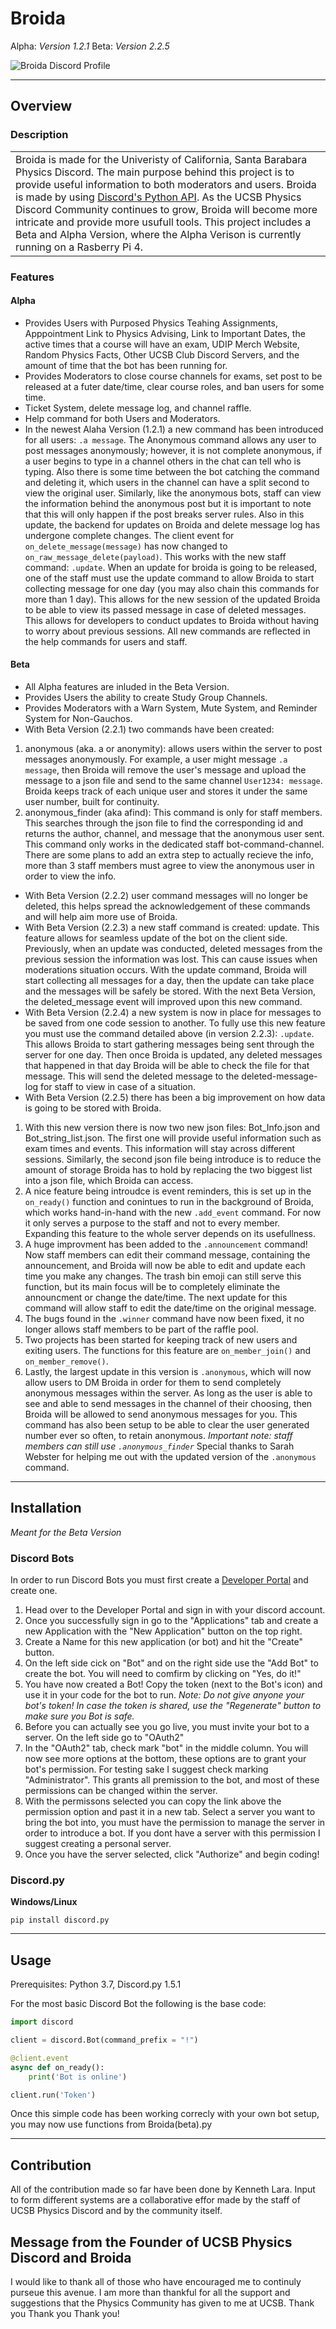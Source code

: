 # Broida
Alpha: *Version 1.2.1*
Beta: *Version 2.2.5*

![Broida Discord Profile](https://raw.githubusercontent.com/KennethL27/Broida/master/Images/Broida_Profile.jpg "Broida Discord Profile") 

___
## Overview

### Description

<table>
<tr>
<td>
  Broida is made for the Univeristy of California, Santa Barabara Physics Discord. The main purpose behind this project is to provide useful information to both moderators and users. Broida is made by using <a href="https://discordpy.readthedocs.io/en/latest/">Discord's Python API</a>. As the UCSB Physics Discord Community continues to grow, Broida will become more intricate and provide more usufull tools. This project includes a Beta and Alpha Version, where the Alpha Verison is currently running on a Rasberry Pi 4. 
</td>
</tr>
</table>

### Features

#### Alpha

* Provides Users with Purposed Physics Teahing Assignments, Apppointment Link to Physics Advising, Link to Important Dates, the active times that a course will have an exam, UDIP Merch Website, Random Physics Facts, Other UCSB Club Discord Servers, and the amount of time that the bot has been running for.
* Provides Moderators to close course channels for exams, set post to be released at a futer date/time, clear course roles, and ban users for some time.
* Ticket System, delete message log, and channel raffle.
* Help command for both Users and Moderators.
* In the newest Alaha Version (1.2.1) a new command has been introduced for all users: `.a message`. The Anonymous command allows any user to post messages anonymously; however, it is not complete anonymous, if a user begins to type in a channel others in the chat can tell who is typing. Also there is some time between the bot catching the command and deleting it, which users in the channel can have a split second to view the original user. Similarly, like the anonymous bots, staff can view the information behind the anonymous post but it is important to note that this will only happen if the post breaks server rules. Also in this update, the backend for updates on Broida and delete message log has undergone complete changes. The client event for `on_delete_message(message)` has now changed to `on_raw_message_delete(payload)`. This works with the new staff command: `.update`. When an update for broida is going to be released, one of the staff must use the update command to allow Broida to start collecting message for one day (you may also chain this commands for more than 1 day). This allows for the new session of the updated Broida to be able to view its passed message in case of deleted messages. This allows for developers to conduct updates to Broida without having to worry about previous sessions. All new commands are reflected in the help commands for users and staff.

#### Beta

* All Alpha features are inluded in the Beta Version.
* Provides Users the ability to create Study Group Channels.
* Provides Moderators with a Warn System, Mute System, and Reminder System for Non-Gauchos.
* With Beta Version (2.2.1) two commands have been created:
1. anonymous (aka. a or anonymity): allows users within the server to post messages anonymously. For example, a user might message `.a message`, then Broida will remove the user's message and upload the message to a json file and send to the same channel `User1234: message`. Broida keeps track of each unique user and stores it under the same user number, built for continuity. 
2. anonymous_finder (aka afind): This command is only for staff members. This searches through the json file to find the corresponding id and returns the author, channel, and message that the anonymous user sent. This command only works in the dedicated staff bot-command-channel. There are some plans to add an extra step to actually recieve the info, more than 3 staff members must agree to view the anonymous user in order to view the info.
* With Beta Version (2.2.2) user command messages will no longer be deleted, this helps spread the acknowledgement of these commands and will help aim more use of Broida. 
* With Beta Version (2.2.3) a new staff command is created: update. This feature allows for seamless update of the bot on the client side. Previously, when an update was conducted, deleted messages from the previous session the information was lost. This can cause issues when moderations situation occurs. With the update command, Broida will start collecting all messages for a day, then the update can take place and the messages will be safely be stored. With the next Beta Version, the deleted_message event will improved upon this new command. 
* With Beta Version (2.2.4) a new system is now in place for messages to be saved from one code session to another. To fully use this new feature you must use the command detailed above (in version 2.2.3): `.update`. This allows Broida to start gathering messages being sent through the server for one day. Then once Broida is updated, any deleted messages that happened in that day Broida will be able to check the file for that message. This will send the deleted message to the deleted-message-log for staff to view in case of a situation.
* With Beta Version (2.2.5) there has been a big improvement on how data is going to be stored with Broida. 
1. With this new version there is now two new json files: Bot_Info.json and Bot_string_list.json. The first one will provide useful information such as exam times and events. This information will stay across different sessions. Similarly, the second json file being introduce is to reduce the amount of storage Broida has to hold by replacing the two biggest list into a json file, which Broida can access. 
2. A nice feature being introudce is event reminders, this is set up in the `on_ready()` function and conintues to run in the background of Broida, which works hand-in-hand with the new `.add_event` command. For now it only serves a purpose to the staff and not to every member. Expanding this feature to the whole server depends on its usefullness.
3. A huge improvment has been added to the `.announcement` command! Now staff members can edit their command message, containing the announcement, and Broida will now be able to edit and update each time you make any changes. The trash bin emoji can still serve this function, but its main focus will be to completely eliminate the announcment or change the date/time. The next update for this command will allow staff to edit the date/time on the original message.
4. The bugs found in the `.winner` command have now been fixed, it no longer allows staff members to be part of the raffle pool.
5. Two projects has been started for keeping track of new users and exiting users. The functions for this feature are `on_member_join()` and `on_member_remove()`.
6. Lastly, the largest update in this version is `.anonymous`, which will now allow users to DM Broida in order for them to send completely anonymous messages within the server. As long as the user is able to see and able to send messages in the channel of their choosing, then Broida will be allowed to send anonymous messages for you. This command has also been setup to be able to clear the user generated number ever so often, to retain anonymous. *Important note: staff members can still use `.anonymous_finder`*
Special thanks to Sarah Webster for helping me out with the updated version of the `.anonymous` command.

___

## Installation 
*Meant for the Beta Version*

### Discord Bots

In order to run Discord Bots you must first create a [Developer Portal](https://discord.com/login?redirect_to=%2Fdevelopers%2Fapplications) and create one. 
1. Head over to the Developer Portal and sign in with your discord account.
2. Once you successfully sign in go to the "Applications" tab and create a new Application with the "New Application" button on the top right.
3. Create a Name for this new application (or bot) and hit the "Create" button.
4. On the left side cick on "Bot" and on the right side use the "Add Bot" to create the bot. You will need to comfirm by clicking  on "Yes, do it!"
5. You have now created a Bot! Copy the token (next to the Bot's icon) and use it in your code for the bot to run. *Note: Do not give anyone your bot's token! In case the token is shared, use the "Regenerate" button to make sure you Bot is safe.*
6. Before you can actually see you go live, you must invite your bot to a server. On the left side go to "OAuth2"
7. In the "OAuth2" tab, check mark "bot" in the middle column. You will now see more options at the bottom, these options are to grant your bot's permission. For testing sake I suggest check marking "Administrator". This grants all premission to the bot, and most of these permissions can be changed within the server. 
8. With the permissons selected you can copy the link above the permission option and past it in a new tab. Select a server you want to bring the bot into, you must have the permission to manage the server in order to introduce a bot. If you dont have a server with this permission I suggest creating a personal server. 
9. Once you have the server selected, click "Authorize" and begin coding!

### Discord.py

__Windows/Linux__

`pip install discord.py`

___

## Usage
Prerequisites: Python 3.7, Discord.py 1.5.1

For the most basic Discord Bot the following is the base code:

```python
import discord

client = discord.Bot(command_prefix = "!")

@client.event
async def on_ready():
	print('Bot is online')

client.run('Token')
```

Once this simple code has been working correcly with your own bot setup, you may now use functions from Broida(beta).py

___

## Contribution

All of the contribution made so far have been done by Kenneth Lara. Input to form different systems are a collaborative effor made by the staff of UCSB Physics Discord and by the community itself.

## Message from the Founder of UCSB Physics Discord and Broida

I would like to thank all of those who have encouraged me to continuly purseue this avenue. I am more than thankful for all the support and suggestions that the Physics Community has given to me at UCSB. Thank you Thank you Thank you!